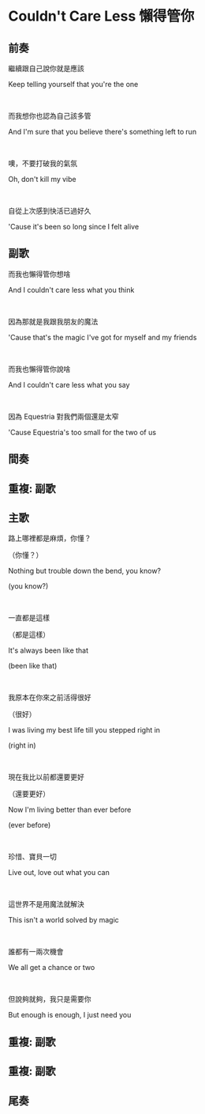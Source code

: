 # Couldn't Care Less 懶得管你

## 前奏

繼續跟自己說你就是應該

Keep telling yourself that you're the one

<br>

而我想你也認為自己該多管

And I'm sure that you believe there's something left to run

<br>

噢，不要打破我的氣氛

Oh, don't kill my vibe

<br>

自從上次感到快活已過好久

'Cause it's been so long since I felt alive

## 副歌
而我也懶得管你想啥

And I couldn't care less what you think

<br>

因為那就是我跟我朋友的魔法

'Cause that's the magic I've got for myself and my friends

<br>

而我也懶得管你說啥

And I couldn't care less what you say

<br>

因為 Equestria 對我們兩個還是太窄

'Cause Equestria's too small for the two of us

## 間奏

## 重複: 副歌

## 主歌

路上哪裡都是麻煩，你懂？

（你懂？）

Nothing but trouble down the bend, you know?

(you know?)

<br>

一直都是這樣

（都是這樣）

It's always been like that

(been like that)

<br>

我原本在你來之前活得很好

（很好）

I was living my best life till you stepped right in

(right in)

<br>

現在我比以前都還要更好

（還要更好）

Now I'm living better than ever before

(ever before)

<br>

珍惜、寶貝一切

Live out, love out what you can

<br>

這世界不是用魔法就解決

This isn't a world solved by magic

<br>

誰都有一兩次機會

We all get a chance or two

<br>

但說夠就夠，我只是需要你

But enough is enough, I just need you

## 重複: 副歌

## 重複: 副歌

## 尾奏
